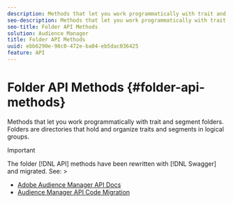 ```yaml
---
description: Methods that let you work programmatically with trait and segment folders. Folders are directories that hold and organize traits and segments in logical groups.
seo-description: Methods that let you work programmatically with trait and segment folders. Folders are directories that hold and organize traits and segments in logical groups.
seo-title: Folder API Methods
solution: Audience Manager
title: Folder API Methods
uuid: ebb6290e-98c0-472e-ba04-eb5dac036425
feature: API
---
```


# Folder API Methods {#folder-api-methods}

Methods that let you work programmatically with trait and segment folders. Folders are directories that hold and organize traits and segments in logical groups.

<!-- api-folders.xml -->

>[!IMPORTANT]
>
>The folder [!DNL API] methods have been rewritten with [!DNL Swagger] and migrated. See:  >
>* [Adobe Audience Manager API Docs](https://bank.demdex.com/portal/swagger/index.html) 
>* [Audience Manager API Code Migration](../../api/api-swagger-migration.md)